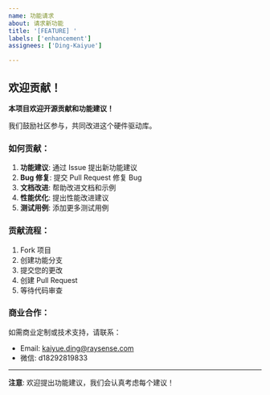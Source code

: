 ```yaml
---
name: 功能请求
about: 请求新功能
title: '[FEATURE] '
labels: ['enhancement']
assignees: ['Ding-Kaiyue']

---
```


## 欢迎贡献！

**本项目欢迎开源贡献和功能建议！**

我们鼓励社区参与，共同改进这个硬件驱动库。

### 如何贡献：

1. **功能建议**: 通过 Issue 提出新功能建议
2. **Bug 修复**: 提交 Pull Request 修复 Bug
3. **文档改进**: 帮助改进文档和示例
4. **性能优化**: 提出性能改进建议
5. **测试用例**: 添加更多测试用例

### 贡献流程：
1. Fork 项目
2. 创建功能分支
3. 提交您的更改
4. 创建 Pull Request
5. 等待代码审查

### 商业合作：
如需商业定制或技术支持，请联系：
- Email: kaiyue.ding@raysense.com
- 微信: d18292819833

---

**注意**: 欢迎提出功能建议，我们会认真考虑每个建议！ 